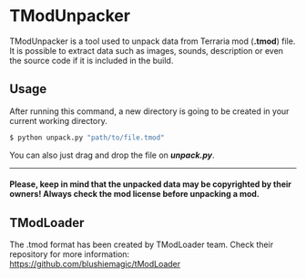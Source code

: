 # TModUnpacker

TModUnpacker is a tool used to unpack data from Terraria mod (**.tmod**) file. It is possible to extract data such as images, sounds, description or even the source code if it is included in the build. 

## Usage

After running this command, a new directory is going to be created in your current working directory.
```sh
$ python unpack.py "path/to/file.tmod"
```
You can also just drag and drop the file on ***unpack.py***.

---

#### Please, keep in mind that the unpacked data may be copyrighted by their owners! Always check the mod license before unpacking a mod.

## TModLoader
The .tmod format has been created by TModLoader team.
Check their repository for more information:
https://github.com/blushiemagic/tModLoader
